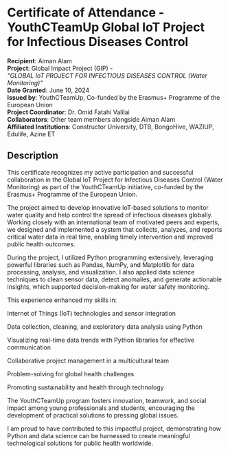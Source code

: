 # Certificate of Attendance - YouthCTeamUp Global IoT Project for Infectious Diseases Control

**Recipient**: Aiman Alam  
**Project**: Global Impact Project (GIP) -  
*"GLOBAL IoT PROJECT FOR INFECTIOUS DISEASES CONTROL (Water Monitoring)"*  
**Date Granted**: June 10, 2024  
**Issued by**: YouthCTeamUp, Co-funded by the Erasmus+ Programme of the European Union  
**Project Coordinator**: Dr. Omid Fatahi Valilai  
**Collaborators**: Other team members alongside Aiman Alam  
**Affiliated Institutions**: Constructor University, DTB, BongoHive, WAZIUP, Edulife, Azine ET  

## Description  
This certificate recognizes my active participation and successful collaboration in the Global IoT Project for Infectious Diseases Control (Water Monitoring) as part of the YouthCTeamUp initiative, co-funded by the Erasmus+ Programme of the European Union.

The project aimed to develop innovative IoT-based solutions to monitor water quality and help control the spread of infectious diseases globally. Working closely with an international team of motivated peers and experts, we designed and implemented a system that collects, analyzes, and reports critical water data in real time, enabling timely intervention and improved public health outcomes.

During the project, I utilized Python programming extensively, leveraging powerful libraries such as Pandas, NumPy, and Matplotlib for data processing, analysis, and visualization. I also applied data science techniques to clean sensor data, detect anomalies, and generate actionable insights, which supported decision-making for water safety monitoring.

This experience enhanced my skills in:

Internet of Things (IoT) technologies and sensor integration

Data collection, cleaning, and exploratory data analysis using Python

Visualizing real-time data trends with Python libraries for effective communication

Collaborative project management in a multicultural team

Problem-solving for global health challenges

Promoting sustainability and health through technology

The YouthCTeamUp program fosters innovation, teamwork, and social impact among young professionals and students, encouraging the development of practical solutions to pressing global issues.

I am proud to have contributed to this impactful project, demonstrating how Python and data science can be harnessed to create meaningful technological solutions for public health worldwide.
